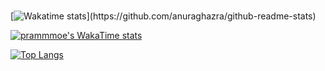 <br>

[![Wakatime stats](https://github-readme-stats.vercel.app/api/wakatime?username=prammmoe&&bg_color=000000&layout=compact&custom_title=What+I've+been+doing+this+day:)](https://github.com/anuraghazra/github-readme-stats)

[![prammmoe's WakaTime stats](https://github-readme-stats.vercel.app/api/wakatime?username=prammmoe)](https://github.com/anuraghazra/github-readme-stats)

[![Top Langs](https://github-readme-stats.vercel.app/api/top-langs/?username=prammmoe&layout=donut-vertical)](https://github.com/anuraghazra/github-readme-stats)
<br>

